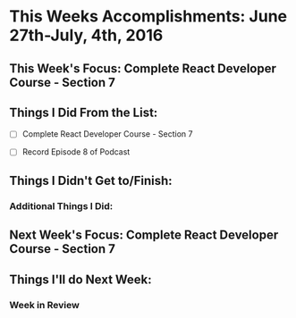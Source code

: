 # This Weeks Accomplishments: June 27th-July, 4th, 2016

## This Week's Focus: Complete React Developer Course - Section 7

## Things I Did From the List:
- [ ] Complete React Developer Course - Section 7
- [ ] Record Episode 8 of Podcast


## Things I Didn't Get to/Finish:


### Additional Things I Did:


## Next Week's Focus: Complete React Developer Course - Section 7

## Things I'll do Next Week:

### Week in Review
